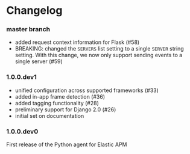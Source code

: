 # Changelog

### master branch

 * added request context information for Flask (#58)
 * BREAKING: changed the `SERVERS` list setting to a single `SERVER` string setting.
   With this change, we now only support sending events to a single server (#59)

### 1.0.0.dev1

 * unified configuration across supported frameworks (#33)
 * added in-app frame detection (#36)
 * added tagging functionality (#28)
 * preliminary support for Django 2.0 (#26)
 * initial set on documentation


### 1.0.0.dev0

First release of the Python agent for Elastic APM